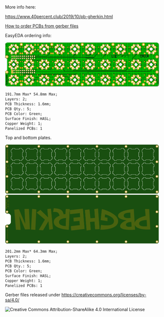 More info here:

https://www.40percent.club/2019/10/pb-gherkin.html

[How to order PCBs from gerber files](http://www.40percent.club/2017/03/ordering-pcb.html)

EasyEDA ordering info:


![pbgherkin](pbgherkin.png)


    191.7mm Max* 54.8mm Max;
    Layers: 2;
    PCB Thickness: 1.6mm;
    PCB Qty.: 5;
    PCB Color: Green;
    Surface Finish: HASL;
    Copper Weight: 1;
    Panelized PCBs: 1


Top and bottom plates. 

![pbgherkintop](pbgherkintop.png)
![pbgherkinbottom](pbgherkinbottom.png)


    201.2mm Max* 64.3mm Max;
    Layers: 2;
    PCB Thickness: 1.6mm;
    PCB Qty.: 5;
    PCB Color: Green;
    Surface Finish: HASL;
    Copper Weight: 1;
    Panelized PCBs: 1


Gerber files released under https://creativecommons.org/licenses/by-sa/4.0/

![Creative Commons Attribution-ShareAlike 4.0 International License](https://i.creativecommons.org/l/by-sa/4.0/88x31.png)

